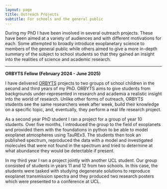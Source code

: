 ```yaml
---
layout: page
title: Outreach Projects
subtitle: For schools and the general public
---
```


During my PhD I have been involved in several outreach projects. These have been aimed at a variety of audiences and with different motivations for each. Some attempted to broadly introduce exoplanetary science to members of the general public while others aimed to give a more in-depth summary of the subject to school students so that they gained an insight into the realities of science and academic research.

---

**ORBYTS Fellow (February 2024 - June 2025)**

I have delivered [ORBYTS](https://www.orbyts.org/) projects to two groups of school children in the second and third years of my PhD. ORBYTS aims to give students from backgrounds under-represented in research and academia a realistic insight into the world of research. Unlike other forms of outreach, ORBYTS students see the same researchers week after week, build their knowledge on a specific topic, and, eventually, they perform a real life research project.

As a second year PhD student I ran a project for a group of year 10 students. Over five months, I introduced the group to the field of exoplanets and provided them with the foundations in python to be able to model exoplanet atmospheres using TauREx3. The students then took an published spectrum, reproduced the data with a model and investigated molecules that were not found in the spectrum and tried to determine at what abundance they would be detectable if present.

In my third year I ran a project jointly with another UCL student. Our group consisted of students in years 11 and 12 from two schools. In this case, the students were tasked with studying degenerate solutions to reproduce exoplanet transmission spectra and they produced two research posters which were presented to a conference at UCL.
